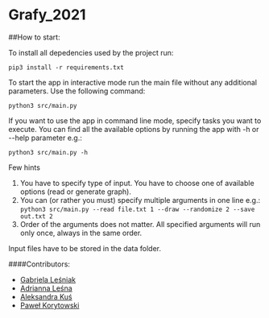 # Grafy_2021

##How to start:

To install all depedencies used by the project run:

```pip3 install -r requirements.txt```

To start the app in interactive mode run the main file without any additional parameters. Use the following command:

 ```python3 src/main.py```
 
 If you want to use the app in command line mode, specify tasks you want to execute. You can find all the available options by running the app with -h or --help parameter e.g.:
 
  ```python3 src/main.py -h```
  
  Few hints
  
 1. You have to specify type of input. You have to choose one of available options (read or generate graph).
 2. You can (or rather you must) specify multiple arguments in one line e.g.:
 ```python3 src/main.py --read file.txt 1 --draw --randomize 2 --save out.txt 2```
 3. Order of the arguments does not matter. All specified arguments will run only once, always in the same order.

Input files have to be stored in the data folder.
 
 ####Contributors:
 
 - [Gabriela Leśniak](https://github.com/gabi15) 
 - [Adrianna Leśna](https://github.com/atrria)
 - [Aleksandra Kuś](https://github.com/awku)
 - [Paweł Korytowski](https://github.com/pkorytowski)